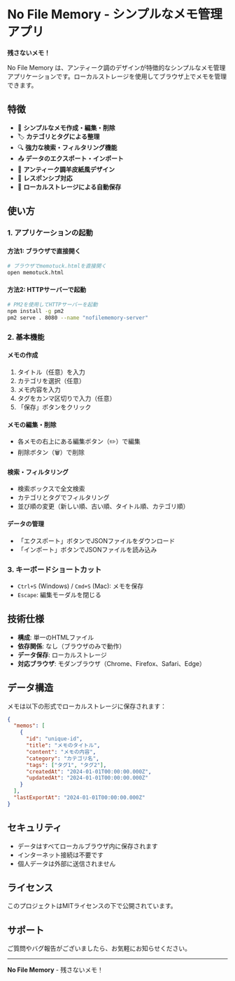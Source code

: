 # No File Memory - シンプルなメモ管理アプリ

**残さないメモ！**

No File Memory は、アンティーク調のデザインが特徴的なシンプルなメモ管理アプリケーションです。ローカルストレージを使用してブラウザ上でメモを管理できます。

## 特徴

- 📝 **シンプルなメモ作成・編集・削除**
- 🏷️ **カテゴリとタグによる整理**
- 🔍 **強力な検索・フィルタリング機能**
- 📤 **データのエクスポート・インポート**
- 🎨 **アンティーク調羊皮紙風デザイン**
- 📱 **レスポンシブ対応**
- 💾 **ローカルストレージによる自動保存**

## 使い方

### 1. アプリケーションの起動

#### 方法1: ブラウザで直接開く
```bash
# ブラウザでmemotuck.htmlを直接開く
open memotuck.html
```

#### 方法2: HTTPサーバーで起動
```bash
# PM2を使用してHTTPサーバーを起動
npm install -g pm2
pm2 serve . 8080 --name "nofilememory-server"
```

### 2. 基本機能

#### メモの作成
1. タイトル（任意）を入力
2. カテゴリを選択（任意）
3. メモ内容を入力
4. タグをカンマ区切りで入力（任意）
5. 「保存」ボタンをクリック

#### メモの編集・削除
- 各メモの右上にある編集ボタン（✏️）で編集
- 削除ボタン（🗑️）で削除

#### 検索・フィルタリング
- 検索ボックスで全文検索
- カテゴリとタグでフィルタリング
- 並び順の変更（新しい順、古い順、タイトル順、カテゴリ順）

#### データの管理
- 「エクスポート」ボタンでJSONファイルをダウンロード
- 「インポート」ボタンでJSONファイルを読み込み

### 3. キーボードショートカット

- `Ctrl+S` (Windows) / `Cmd+S` (Mac): メモを保存
- `Escape`: 編集モーダルを閉じる

## 技術仕様

- **構成**: 単一のHTMLファイル
- **依存関係**: なし（ブラウザのみで動作）
- **データ保存**: ローカルストレージ
- **対応ブラウザ**: モダンブラウザ（Chrome、Firefox、Safari、Edge）

## データ構造

メモは以下の形式でローカルストレージに保存されます：

```json
{
  "memos": [
    {
      "id": "unique-id",
      "title": "メモのタイトル",
      "content": "メモの内容",
      "category": "カテゴリ名",
      "tags": ["タグ1", "タグ2"],
      "createdAt": "2024-01-01T00:00:00.000Z",
      "updatedAt": "2024-01-01T00:00:00.000Z"
    }
  ],
  "lastExportAt": "2024-01-01T00:00:00.000Z"
}
```

## セキュリティ

- データはすべてローカルブラウザ内に保存されます
- インターネット接続は不要です
- 個人データは外部に送信されません

## ライセンス

このプロジェクトはMITライセンスの下で公開されています。

## サポート

ご質問やバグ報告がございましたら、お気軽にお知らせください。

---

**No File Memory** - 残さないメモ！